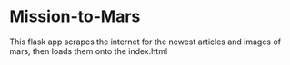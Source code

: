 # Mission-to-Mars

This flask app scrapes the internet for the newest articles and images of mars, then loads them onto the index.html




